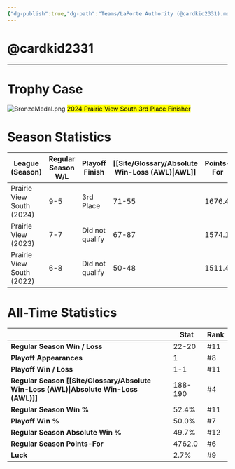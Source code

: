 ```yaml
---
{"dg-publish":true,"dg-path":"Teams/LaPorte Authority (@cardkid2331).md","permalink":"/teams/la-porte-authority-cardkid2331/"}
---
```


# @cardkid2331
--- 
# Trophy Case
![BronzeMedal.png](/img/user/z_Assets/img/BronzeMedal.png)
<mark class="orange mark-default">2024 Prairie View South 3rd Place Finisher</mark>
# Season Statistics
| **League (Season)** | **Regular Season W/L** | **Playoff Finish** | **[[Site/Glossary/Absolute Win-Loss (AWL)\|AWL]]** | **Points-For** |
| ------------------- | ---------------------- | ------------------ | ------------------------------------ | -------------- |
| Prairie View South (2024) | 9-5 | 3rd Place | 71-55 | 1676.4 |
| Prairie View (2023) | 7-7 | Did not qualify | 67-87 | 1574.1 |
| Prairie View South (2022) | 6-8 | Did not qualify | 50-48 | 1511.4 |
# All-Time Statistics
|                                                | **Stat** | **Rank** |
| ---------------------------------------------- | -------- | -------- |
| **Regular Season Win / Loss**                  | 22-20 | #11 |
| **Playoff Appearances**                        | 1 | #8 |
| **Playoff Win / Loss**                         | 1-1 | #11 |
| **Regular Season [[Site/Glossary/Absolute Win-Loss (AWL)\|Absolute Win-Loss (AWL)]]** | 188-190 | #4 |
| **Regular Season Win %**                       | 52.4% | #11 |
| **Playoff Win %**                              | 50.0% | #7 |
| **Regular Season Absolute Win %**              | 49.7% | #12 |
| **Regular Season Points-For**                  | 4762.0 | #6 |
| **Luck**                                       | 2.7% | #9 |
